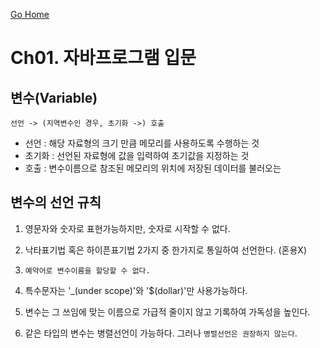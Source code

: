 [Go Home](https://github.com/devJRL/CodeLab-JAVA-Basic)

# Ch01. 자바프로그램 입문

## 변수(Variable)

```
선언 -> (지역변수인 경우, 초기화 ->) 호출
```

- 선언 : 해당 자료형의 크기 만큼 메모리를 사용하도록 수행하는 것
- 초기화 : 선언된 자료형에 값을 입력하여 초기값을 지정하는 것
- 호출 : 변수이름으로 참조된 메모리의 위치에 저장된 데이터를 불러오는

## 변수의 선언 규칙

1. 영문자와 숫자로 표현가능하지만, 숫자로 시작할 수 없다.

2. 낙타표기법 혹은 하이픈표기법 2가지 중 한가지로 통일하여 선언한다. (혼용X)

3. `예약어로 변수이름을 할당할 수 없다.`

4. 특수문자는 '_(under scope)'와 '$(dollar)'만 사용가능하다.

5. 변수는 그 쓰임에 맞는 이름으로 가급적 줄이지 않고 기록하여 가독성을 높인다.

6. 같은 타입의 변수는 병렬선언이 가능하다. 그러나 `병렬선언은 권장하지 않는다`.